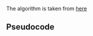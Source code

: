 The algorithm is taken from [here](https://www.graphics.rwth-aachen.de/media/papers/339/ember_exact_mesh_booleans_via_efficient_and_robust_local_arrangements.pdf)


## Pseudocode

```pseudocode

 ```